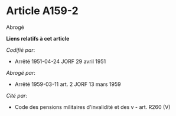 # Article A159-2

Abrogé

**Liens relatifs à cet article**

_Codifié par_:

  - Arrêté 1951-04-24 JORF 29 avril 1951

_Abrogé par_:

  - Arrêté 1959-03-11 art. 2 JORF 13 mars 1959

_Cité par_:

  - Code des pensions militaires d'invalidité et des v - art. R260 (V)
